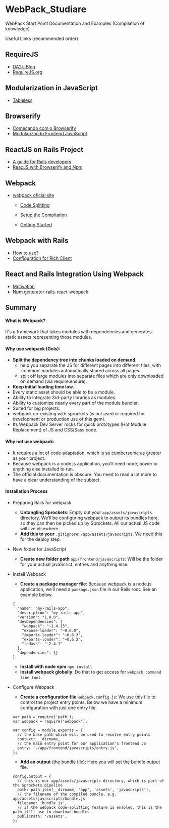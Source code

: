 # WebPack_Studiare
WebPack Start Point Documentation and Examples (Compilation of knowledge)

Useful Links (recommended order)

## RequireJS
- [DA2k-Blog](http://blog.da2k.com.br/2015/01/18/requirejs-carregando-javacript-sob-demanda/)
- [RequireJS.org](http://requirejs.org/docs/start.html)

## Modularization in JavaScript
- [Tableless](http://tableless.com.br/modularizacao-em-javascript/)

## Browserify
- [Começando com o Browserify](http://diogo.nu/comecando-com-o-browserify/)
- [Modularizando Frontend JavaScript](https://udgwebdev.com/modularizando-frontend-javascript-com-browserify)

## ReactJS on Rails Project
- [A guide for Rails developers](https://www.airpair.com/reactjs/posts/reactjs-a-guide-for-rails-developers)
- [ReacJS with Browserify and Npm](http://codeutopia.net/blog/2016/01/25/getting-started-with-npm-and-browserify-in-a-react-project/)

## Webpack
- [webpack oficial site](http://webpack.github.io/)

  - [Code Splitting](http://webpack.github.io/docs/code-splitting.html)
  
  - [Setup the Compitation](http://webpack.github.io/docs/tutorials/getting-started/)
  
  - [Getting Started](http://webpack.github.io/docs/usage.html)

## Webpack with Rails
- [How to use?](http://clarkdave.net/2015/01/how-to-use-webpack-with-rails/)
- [Configuration for Rich Client](http://www.railsonmaui.com/blog/2014/10/03/integrating-webpack-and-the-es6-transpiler-into-an-existing-rails-project/)

## React and Rails Integration Using Webpack
- [Motivation](https://www.netguru.co/blog/react-rails-webpack)
- [Npm generator-rails-react-webpack](https://www.npmjs.com/package/generator-rails-react-webpack)

## Summary

#### What is Webpack?
It's a framework that takes modules with dependencies and generates static assets representing those modules.

#### Why use webpack (Gols):
- **Split the dependency tree into chunks loaded on demand.**
  - help you separate the JS for different pages into different files, with ‘common’ modules automatically shared across all pages.
  - split off large modules into separate files which are only downloaded on demand (via require.ensure).
- **Keep initial loading time low.**
- Every static asset should be able to be a module.
- Ability to integrate 3rd-party libraries as modules.
- Ability to customize nearly every part of the module bundler.
- Suited for big projects.
- webpack co-existing with sprockets (is not used or required for development or production use of this gem).
- Its Webpack Dev Server rocks for quick prototypes (Hot Module Replacement) of JS and CSS/Sass code.

#### Why not use webpack:
- It requires a lot of code adaptation, which is so cumbersome as greater as your project.
- Because webpack is a node.js application, you’ll need node, bower or anything else installed to run.
- The official documentation is obscure. You need to read a lot more to have a clear understanding of the subject.

#### Installation Process

  - Preparing Rails for webpack
    - **Untangling Sprockets**: Empty out your `app/assets/javascripts` directory. We’ll be configuring webpack to output its bundles here, so they can then be picked up by Sprockets. All our actual JS code will live elsewhere.
    - **Add this to your** `.gitignore`: `/app/assets/javascripts`. We need this for the deploy step.
  
  - New folder for JavaScript
    - **Create new folder path** `app/frontend/javascripts`: Will be the folder for your actual javaScrict, entries and anything else.
  
  - Install Webpack
    - **Create a package manager file**: Because webpack is a node.js application, we’ll need a `package.json` file in our Rails root. See an example below.
    ```
    {
      "name": "my-rails-app",
      "description": "my-rails-app",
      "version": "1.0.0",
      "devDependencies": {
        "webpack": "~1.4.13",
        "expose-loader": "~0.6.0",
        "imports-loader": "~0.6.3",
        "exports-loader": "~0.6.2",
        "lodash": "~2.4.1"
      },
      "dependencies": {}
    }
    ```
    - **Install with node npm** `npm install`
    - **Install webpack globally**: Do that to get access for `webpack command line tool`.
  
  - Configure Webpack
    - **Create a configuration file** `webpack.config.js`: We use this file to control the project entry points. Below we have a minimum configuration with just one entry file. 
    ```
    var path = require('path');
    var webpack = require('webpack');

    var config = module.exports = {
      // the base path which will be used to resolve entry points
      context: __dirname,
      // the main entry point for our application's frontend JS
      entry: './app/frontend/javascripts/entry.js',
    };
    ```
    - **Add an output** (the bundle file): Here you will set the bundle output file.  
    ```
    config.output = {
      // this is our app/assets/javascripts directory, which is part of the Sprockets pipeline
      path: path.join(__dirname, 'app', 'assets', 'javascripts'),
      // the filename of the compiled bundle, e.g. app/assets/javascripts/bundle.js
      filename: 'bundle.js',
      // if the webpack code-splitting feature is enabled, this is the path it'll use to download bundles
      publicPath: '/assets',
    };
    ```

